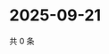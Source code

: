 # 2025-09-21

共 0 条

<!-- BEGIN ZHIHUQUESTIONS -->
<!-- 最后更新时间 Sun Sep 21 2025 14:15:17 GMT+0800 (China Standard Time) -->

<!-- END ZHIHUQUESTIONS -->
